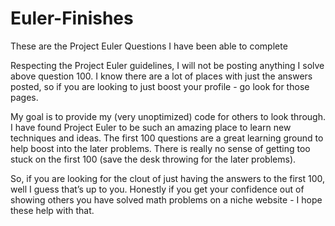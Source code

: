 # Euler-Finishes
These are the Project Euler Questions I have been able to complete

Respecting the Project Euler guidelines, I will not be posting anything I solve above question 100. I know there are a lot of places with just the answers posted, so if you are looking to just boost your profile - go look for those pages. 

My goal is to provide my (very unoptimized) code for others to look through. I have found Project Euler to be such an amazing place to learn new techniques and ideas. The first 100 questions are a great learning ground to help boost into the later problems. There is really no sense of getting too stuck on the first 100 (save the desk throwing for the later problems).

So, if you are looking for the clout of just having the answers to the first 100, well I guess that’s up to you. Honestly if you get your confidence out of showing others you have solved math problems on a niche website - I hope these help with that. 
